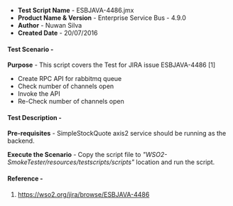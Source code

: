 - **Test Script Name** - ESBJAVA-4486.jmx
- **Product Name & Version** - Enterprise Service Bus - 4.9.0
- **Author** - Nuwan Silva
- **Created Date** - 20/07/2016

#### **Test Scenario** -
 **Purpose** - This script covers the Test for JIRA issue ESBJAVA-4486 [1]
- Create RPC API for rabbitmq queue
- Check number of channels open
- Invoke the API
- Re-Check number of channels open


#### **Test Description** -
 **Pre-requisites** - SimpleStockQuote axis2 service should be running as the backend.

 **Execute the Scenario** -  Copy the script file to _"WSO2-SmokeTester/resources/testscripts/scripts"_ location and run the script.


#### **Reference** -
1) https://wso2.org/jira/browse/ESBJAVA-4486
